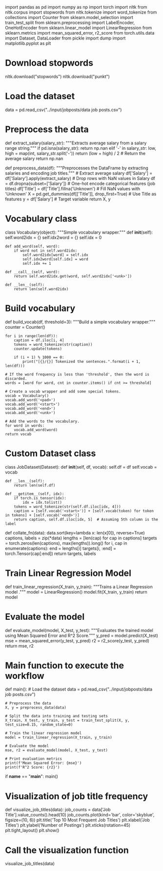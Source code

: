 import pandas as pd
import numpy as np
import torch
import nltk
from nltk.corpus import stopwords
from nltk.tokenize import word_tokenize
from collections import Counter
from sklearn.model_selection import train_test_split
from sklearn.preprocessing import LabelEncoder, OneHotEncoder
from sklearn.linear_model import LinearRegression
from sklearn.metrics import mean_squared_error, r2_score
from torch.utils.data import Dataset, DataLoader
from pickle import dump
import matplotlib.pyplot as plt

# Download stopwords
nltk.download("stopwords")
nltk.download("punkt")

# Load the dataset
data = pd.read_csv("../input/jobposts/data job posts.csv")

# Preprocess the data
def extract_salary(salary_str):
    """Extracts average salary from a salary range string."""
    if pd.isna(salary_str):
        return np.nan
    elif '-' in salary_str:
        low, high = map(int, salary_str.split('-'))
        return (low + high) / 2  # Return the average salary
    return np.nan

def preprocess_data(df):
    """Preprocesses the DataFrame by extracting salaries and encoding job titles."""
    # Extract average salary
    df['Salary'] = df['Salary'].apply(extract_salary)
    # Drop rows with NaN values in Salary
    df = df.dropna(subset=['Salary'])
    # One-hot encode categorical features (job titles)
    df['Title'] = df['Title'].fillna('Unknown')  # Fill NaN values with 'Unknown'
    X = pd.get_dummies(df[['Title']], drop_first=True)  # Use Title as features
    y = df['Salary']  # Target variable
    return X, y

# Vocabulary class
class Vocabulary(object):
    """Simple vocabulary wrapper."""
    def __init__(self):
        self.word2idx = {}
        self.idx2word = {}
        self.idx = 0

    def add_word(self, word):
        if word not in self.word2idx:
            self.word2idx[word] = self.idx
            self.idx2word[self.idx] = word
            self.idx += 1

    def __call__(self, word):
        return self.word2idx.get(word, self.word2idx['<unk>'])

    def __len__(self):
        return len(self.word2idx)

# Build vocabulary
def build_vocab(df, threshold=3):
    """Build a simple vocabulary wrapper."""
    counter = Counter()
    
    for i in range(len(df)):
        caption = df.iloc[i, 4]
        tokens = word_tokenize(str(caption))
        counter.update(tokens)

        if (i + 1) % 1000 == 0:
            print("[{}/{}] Tokenized the sentences.".format(i + 1, len(df)))

    # If the word frequency is less than 'threshold', then the word is discarded.
    words = [word for word, cnt in counter.items() if cnt >= threshold]

    # Create a vocab wrapper and add some special tokens.
    vocab = Vocabulary()
    vocab.add_word('<pad>')
    vocab.add_word('<start>')
    vocab.add_word('<end>')
    vocab.add_word('<unk>')

    # Add the words to the vocabulary.
    for word in words:
        vocab.add_word(word)
    return vocab

# Custom Dataset class
class JobDataset(Dataset):
    def __init__(self, df, vocab):
        self.df = df
        self.vocab = vocab

    def __len__(self):
        return len(self.df)

    def __getitem__(self, idx):
        if torch.is_tensor(idx):
            idx = idx.tolist()
        tokens = word_tokenize(str(self.df.iloc[idx, 4]))
        caption = [self.vocab('<start>')] + [self.vocab(token) for token in tokens] + [self.vocab('<end>')]
        return caption, self.df.iloc[idx, 5]  # Assuming 5th column is the label

def collate_fn(data):
    data.sort(key=lambda x: len(x[0]), reverse=True)
    captions, labels = zip(*data)
    lengths = [len(cap) for cap in captions]
    targets = torch.zeros(len(captions), max(lengths)).long()
    for i, cap in enumerate(captions):
        end = lengths[i]
        targets[i, :end] = torch.Tensor(cap[:end])
    return targets, labels

# Train Linear Regression Model
def train_linear_regression(X_train, y_train):
    """Trains a Linear Regression model ."""
    model = LinearRegression()
    model.fit(X_train, y_train)
    return model

# Evaluate the model
def evaluate_model(model, X_test, y_test):
    """Evaluates the trained model using Mean Squared Error and R^2 Score."""
    y_pred = model.predict(X_test)
    mse = mean_squared_error(y_test, y_pred)
    r2 = r2_score(y_test, y_pred)
    return mse, r2

# Main function to execute the workflow
def main():
    # Load the dataset
    data = pd.read_csv("../input/jobposts/data job posts.csv")
    
    # Preprocess the data
    X, y = preprocess_data(data)
    
    # Split the data into training and testing sets
    X_train, X_test, y_train, y_test = train_test_split(X, y, test_size=0.15, random_state=0)
    
    # Train the linear regression model
    model = train_linear_regression(X_train, y_train)
    
    # Evaluate the model
    mse, r2 = evaluate_model(model, X_test, y_test)
    
    # Print evaluation metrics
    print(f'Mean Squared Error: {mse}')
    print(f'R^2 Score: {r2}')

if __name__ == "__main__":
    main()

# Visualization of job title frequency
def visualize_job_titles(data):
    job_counts = data['Job Title'].value_counts().head(10)
    job_counts.plot(kind='bar', color='skyblue', figsize=(10, 6))
    plt.title('Top 10 Most Frequent Job Titles')
    plt.xlabel('Job Titles')
    plt.ylabel('Number of Postings')
    plt.xticks(rotation=45)
    plt.tight_layout()
    plt.show()

# Call the visualization function
visualize_job_titles(data)


